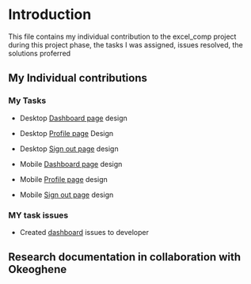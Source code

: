 
# Introduction

 This file contains my individual contribution to the excel_comp project during this project phase, the tasks I was assigned, issues resolved, the solutions proferred

## My Individual contributions
### My Tasks

* Desktop [Dashboard page](https://www.figma.com/file/HTwo1y7ypEGFKyU5bg4ysm/Team---103-Project?node-id=1858%3A2356) design
* Desktop [Profile page](https://www.figma.com/file/HTwo1y7ypEGFKyU5bg4ysm/Team---103-Project?node-id=762%3A615)  Design
* Desktop [Sign out page](https://www.figma.com/file/HTwo1y7ypEGFKyU5bg4ysm/Team---103-Project?node-id=1895%3A4221) design

* Mobile [Dashboard page](https://www.figma.com/file/HTwo1y7ypEGFKyU5bg4ysm/Team---103-Project?node-id=1882%3A3096) design
* Mobile [Profile page](https://www.figma.com/file/HTwo1y7ypEGFKyU5bg4ysm/Team---103-Project?node-id=1895%3A4021) design
* Mobile [Sign out page](https://www.figma.com/file/UsAr9MG1NGG6lvuHviWMQ7/Team---103-Project-(Copy)?node-id=2127%3A3338) design

### MY task issues

* Created [dashboard](https://github.com/zuri-training/excel_comp_team103/issues/22#issuecomment-1209404607) issues to developer

## Research documentation in collaboration with Okeoghene

